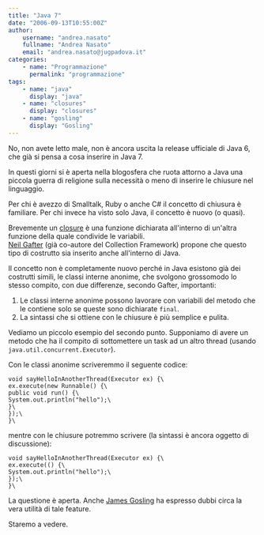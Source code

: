```yaml
---
title: "Java 7"
date: "2006-09-13T10:55:00Z"
author:
    username: "andrea.nasato"
    fullname: "Andrea Nasato"
    email: "andrea.nasato@jugpadova.it"
categories:
    - name: "Programmazione"
      permalink: "programmazione"
tags:
    - name: "java"
      display: "java"
    - name: "closures"
      display: "closures"
    - name: "gosling"
      display: "Gosling"
---
```


No, non avete letto male, non è ancora uscita la release ufficiale di
Java 6, che già si pensa a cosa inserire in Java 7.

In questi giorni si è aperta nella blogosfera che ruota attorno a Java
una piccola guerra di religione sulla necessità o meno di inserire le
chiusure nel linguaggio.

Per chi è avezzo di Smalltalk, Ruby o anche C\# il concetto di chiusura
è familiare. Per chi invece ha visto solo Java, il concetto è nuovo (o
quasi).

Brevemente un [closure](http://www.martinfowler.com/bliki/Closure.html)
è una funzione dichiarata all'interno di un'altra funzione della quale
condivide le variabili.\
[Neil
Gafter](http://gafter.blogspot.com/2006/09/closures-for-java-version-01.html)
(già co-autore del Collection Framework) propone che questo tipo di
costrutto sia inserito anche all'interno di Java.

Il concetto non è completamente nuovo perché in Java esistono già dei
costrutti simili, le classi interne anonime, che svolgono grossomodo lo
stesso compito, con due differenze, secondo Gafter, importanti:

1.  Le classi interne anonime possono lavorare con variabili del metodo
    che le contiene solo se queste sono dichiarate <code>final</code>.
2.  La sintassi che si ottiene con le chiusure è più semplice e pulita.

Vediamo un piccolo esempio del secondo punto. Supponiamo di avere un
metodo che ha il compito di sottomettere un task ad un altro thread
(usando <code>java.util.concurrent.Executor</code>).

Con le classi anonime scriveremmo il seguente codice:

```\
void sayHelloInAnotherThread(Executor ex) {\
ex.execute(new Runnable() {\
public void run() {\
System.out.println("hello");\
}\
});\
}\
```

mentre con le chiusure potremmo scrivere (la sintassi è ancora oggetto
di discussione):

```\
void sayHelloInAnotherThread(Executor ex) {\
ex.execute(() {\
System.out.println("hello");\
});\
}\
```

La questione è aperta. Anche
<a href="http://blogs.sun.com/jag/entry/the_black_hole_theory_of">James
Gosling</a> ha espresso dubbi circa la vera utilità di tale feature.

Staremo a vedere.
